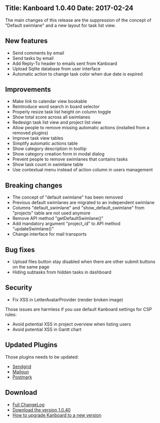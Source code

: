 Title: Kanboard 1.0.40
Date: 2017-02-24
---

The main changes of this release are the suppression of the concept of "Default swimlane" and a new layout for task list view.

New features
------------

* Send comments by email
* Send tasks by email
* Add Reply-To header to emails sent from Kanboard
* Upload Sqlite database from user interface
* Automatic action to change task color when due date is expired

Improvements
------------

* Make link to calendar view bookable
* Reintroduce word search in board selector
* Properly resize task list height on column toggle
* Show total score across all swimlanes
* Redesign task list view and project list view
* Allow people to remove missing automatic actions (installed from a removed plugins)
* Improve task view tables
* Simplify automatic actions table
* Show category description in tooltip
* Show category creation form in modal dialog
* Prevent people to remove swimlanes that contains tasks
* Show task count in swimlane table
* Use contextual menu instead of action column in users management

Breaking changes
----------------

* The concept of "default swimlane" has been removed
* Previous default swimlanes are migrated to an independent swimlane
* Columns "default_swimlane" and "show_default_swimlane" from "projects" table are not used anymore
* Remove API method "getDefaultSwimlane()"
* Add mandatory argument "project_id" to API method "updateSwimlane()"
* Change interface for mail transports

Bug fixes
---------

* Upload files button stay disabled when there are other submit buttons on the same page
* Hiding subtasks from hidden tasks in dashboard

Security
--------

* Fix XSS in LetterAvatarProvider (render broken image)

Those issues are harmless if you use default Kanboard settings for CSP rules:

* Avoid potential XSS in project overview when listing users
* Avoid potential XSS in Gantt chart

Updated Plugins
---------------

Those plugins needs to be updated:

- [Sendgrid](https://kanboard.net/plugin/sendgrid)
- [Mailgun](https://kanboard.net/plugin/mailgun)
- [Postmark](https://kanboard.net/plugin/postmark)

Download
--------

- [Full ChangeLog](https://github.com/kanboard/kanboard/blob/master/ChangeLog)
- [Download the version 1.0.40](https://github.com/kanboard/kanboard/releases/download/v1.0.40/kanboard-1.0.40.zip)
- [How to upgrade Kanboard to a new version](https://kanboard.net/documentation/update)
